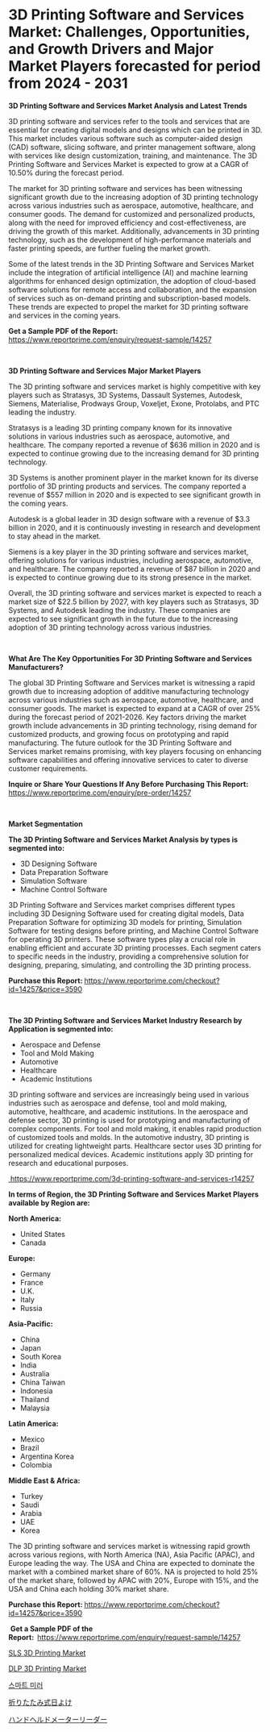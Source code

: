 <p><h1>3D Printing Software and Services Market: Challenges, Opportunities, and Growth Drivers and Major Market Players forecasted for period from 2024 - 2031</h1></p><p><strong>3D Printing Software and Services Market Analysis and Latest Trends</strong></p>
<p><p>3D printing software and services refer to the tools and services that are essential for creating digital models and designs which can be printed in 3D. This market includes various software such as computer-aided design (CAD) software, slicing software, and printer management software, along with services like design customization, training, and maintenance. The 3D Printing Software and Services Market is expected to grow at a CAGR of 10.50% during the forecast period.</p><p>The market for 3D printing software and services has been witnessing significant growth due to the increasing adoption of 3D printing technology across various industries such as aerospace, automotive, healthcare, and consumer goods. The demand for customized and personalized products, along with the need for improved efficiency and cost-effectiveness, are driving the growth of this market. Additionally, advancements in 3D printing technology, such as the development of high-performance materials and faster printing speeds, are further fueling the market growth.</p><p>Some of the latest trends in the 3D Printing Software and Services Market include the integration of artificial intelligence (AI) and machine learning algorithms for enhanced design optimization, the adoption of cloud-based software solutions for remote access and collaboration, and the expansion of services such as on-demand printing and subscription-based models. These trends are expected to propel the market for 3D printing software and services in the coming years.</p></p>
<p><strong>Get a Sample PDF of the Report:&nbsp;</strong> <a href="https://www.reportprime.com/enquiry/request-sample/14257">https://www.reportprime.com/enquiry/request-sample/14257</a></p>
<p>&nbsp;</p>
<p><strong>3D Printing Software and Services Major Market Players</strong></p>
<p><p>The 3D printing software and services market is highly competitive with key players such as Stratasys, 3D Systems, Dassault Systemes, Autodesk, Siemens, Materialise, Prodways Group, Voxeljet, Exone, Protolabs, and PTC leading the industry.</p><p>Stratasys is a leading 3D printing company known for its innovative solutions in various industries such as aerospace, automotive, and healthcare. The company reported a revenue of $636 million in 2020 and is expected to continue growing due to the increasing demand for 3D printing technology.</p><p>3D Systems is another prominent player in the market known for its diverse portfolio of 3D printing products and services. The company reported a revenue of $557 million in 2020 and is expected to see significant growth in the coming years.</p><p>Autodesk is a global leader in 3D design software with a revenue of $3.3 billion in 2020, and it is continuously investing in research and development to stay ahead in the market.</p><p>Siemens is a key player in the 3D printing software and services market, offering solutions for various industries, including aerospace, automotive, and healthcare. The company reported a revenue of $87 billion in 2020 and is expected to continue growing due to its strong presence in the market.</p><p>Overall, the 3D printing software and services market is expected to reach a market size of $22.5 billion by 2027, with key players such as Stratasys, 3D Systems, and Autodesk leading the industry. These companies are expected to see significant growth in the future due to the increasing adoption of 3D printing technology across various industries.</p></p>
<p>&nbsp;</p>
<p><strong>What Are The Key Opportunities For 3D Printing Software and Services Manufacturers?</strong></p>
<p><p>The global 3D Printing Software and Services market is witnessing a rapid growth due to increasing adoption of additive manufacturing technology across various industries such as aerospace, automotive, healthcare, and consumer goods. The market is expected to expand at a CAGR of over 25% during the forecast period of 2021-2026. Key factors driving the market growth include advancements in 3D printing technology, rising demand for customized products, and growing focus on prototyping and rapid manufacturing. The future outlook for the 3D Printing Software and Services market remains promising, with key players focusing on enhancing software capabilities and offering innovative services to cater to diverse customer requirements.</p></p>
<p><strong>Inquire or Share Your Questions If Any Before Purchasing This Report:</strong> <a href="https://www.reportprime.com/enquiry/pre-order/14257">https://www.reportprime.com/enquiry/pre-order/14257</a></p>
<p>&nbsp;</p>
<p><strong>Market Segmentation</strong></p>
<p><strong>The 3D Printing Software and Services Market Analysis by types is segmented into:</strong></p>
<p><ul><li>3D Designing Software</li><li>Data Preparation Software</li><li>Simulation Software</li><li>Machine Control Software</li></ul></p>
<p><p>3D Printing Software and Services market comprises different types including 3D Designing Software used for creating digital models, Data Preparation Software for optimizing 3D models for printing, Simulation Software for testing designs before printing, and Machine Control Software for operating 3D printers. These software types play a crucial role in enabling efficient and accurate 3D printing processes. Each segment caters to specific needs in the industry, providing a comprehensive solution for designing, preparing, simulating, and controlling the 3D printing process.</p></p>
<p><strong>Purchase this Report:&nbsp;</strong><a href="https://www.reportprime.com/checkout?id=14257&price=3590">https://www.reportprime.com/checkout?id=14257&price=3590</a></p>
<p>&nbsp;</p>
<p><strong>The 3D Printing Software and Services Market Industry Research by Application is segmented into:</strong></p>
<p><ul><li>Aerospace and Defense</li><li>Tool and Mold Making</li><li>Automotive</li><li>Healthcare</li><li>Academic Institutions</li></ul></p>
<p><p>3D printing software and services are increasingly being used in various industries such as aerospace and defense, tool and mold making, automotive, healthcare, and academic institutions. In the aerospace and defense sector, 3D printing is used for prototyping and manufacturing of complex components. For tool and mold making, it enables rapid production of customized tools and molds. In the automotive industry, 3D printing is utilized for creating lightweight parts. Healthcare sector uses 3D printing for personalized medical devices. Academic institutions apply 3D printing for research and educational purposes.</p></p>
<p><a href="https://www.reportprime.com/3d-printing-software-and-services-r14257">&nbsp;https://www.reportprime.com/3d-printing-software-and-services-r14257</a></p>
<p><strong>In terms of Region, the 3D Printing Software and Services Market Players available by Region are:</strong></p>
<p>
    <p> <strong> North America: </strong>
        <ul>
            <li>United States</li>
            <li>Canada</li>
        </ul>
        </p> 
    <p> <strong> Europe: </strong>
        <ul>
            <li>Germany</li>
            <li>France</li>
            <li>U.K.</li>
            <li>Italy</li>
            <li>Russia</li>
        </ul>
        </p> 
    <p> <strong> Asia-Pacific: </strong>
        <ul>
            <li>China</li>
            <li>Japan</li>
            <li>South Korea</li>
            <li>India</li>
            <li>Australia</li>
            <li>China Taiwan</li>
            <li>Indonesia</li>
            <li>Thailand</li>
            <li>Malaysia</li>
        </ul>
        </p> 
    <p> <strong> Latin America: </strong>
        <ul>
            <li>Mexico</li>
            <li>Brazil</li>
            <li>Argentina Korea</li>
            <li>Colombia</li>
        </ul>
        </p> 
    <p> <strong> Middle East & Africa: </strong>
        <ul>
            <li>Turkey</li>
            <li>Saudi</li>
            <li>Arabia</li>
            <li>UAE</li>
            <li>Korea</li>
        </ul>
    </p>
    </p>
<p><p>The 3D printing software and services market is witnessing rapid growth across various regions, with North America (NA), Asia Pacific (APAC), and Europe leading the way. The USA and China are expected to dominate the market with a combined market share of 60%. NA is projected to hold 25% of the market share, followed by APAC with 20%, Europe with 15%, and the USA and China each holding 30% market share.</p></p>
<p><strong>Purchase this Report: </strong><a href="https://www.reportprime.com/checkout?id=14257&price=3590">https://www.reportprime.com/checkout?id=14257&price=3590</a></p>
<p>&nbsp;<strong>Get a Sample PDF of the Report:&nbsp;&nbsp;</strong><a href="https://www.reportprime.com/enquiry/request-sample/14257">https://www.reportprime.com/enquiry/request-sample/14257</a></p>
<p><strong></strong></p>
<p><p><a href="https://github.com/indrystar/Market-Research-Report-List-2/blob/main/sls-3d-printing-market.md">SLS 3D Printing Market</a></p><p><a href="https://github.com/josesg55/Market-Research-Report-List-2/blob/main/dlp-3d-printing-market.md">DLP 3D Printing Market</a></p><p><a href="https://github.com/rsg307664904/Market-Research-Report-List-1/blob/main/405184536573.md">스마트 미러</a></p><p><a href="https://github.com/ddwcuskozol07187/Market-Research-Report-List-1/blob/main/768440325222.md">折りたたみ式日よけ</a></p><p><a href="https://github.com/marbadji/Market-Research-Report-List-1/blob/main/622048125223.md">ハンドヘルドメーターリーダー</a></p></p>